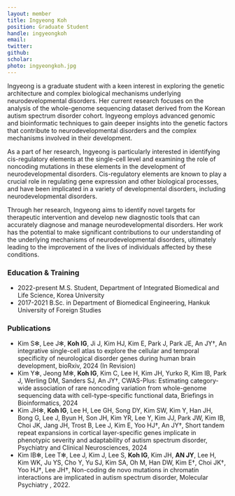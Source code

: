 ```yaml
---
layout: member
title: Ingyeong Koh
position: Graduate Student
handle: ingyeongkoh
email:
twitter:
github:
scholar: 
photo: ingyeongkoh.jpg
---
```


Ingyeong is a graduate student with a keen interest in exploring the genetic architecture and complex biological mechanisms underlying neurodevelopmental disorders. Her current research focuses on the analysis of the whole-genome sequencing dataset derived from the Korean autism spectrum disorder cohort. Ingyeong employs advanced genomic and bioinformatic techniques to gain deeper insights into the genetic factors that contribute to neurodevelopmental disorders and the complex mechanisms involved in their development.

As a part of her research, Ingyeong is particularly interested in identifying cis-regulatory elements at the single-cell level and examining the role of noncoding mutations in these elements in the development of neurodevelopmental disorders. Cis-regulatory elements are known to play a crucial role in regulating gene expression and other biological processes, and have been implicated in a variety of developmental disorders, including neurodevelopmental disorders.

Through her research, Ingyeong aims to identify novel targets for therapeutic intervention and develop new diagnostic tools that can accurately diagnose and manage neurodevelopmental disorders. Her work has the potential to make significant contributions to our understanding of the underlying mechanisms of neurodevelopmental disorders, ultimately leading to the improvement of the lives of individuals affected by these conditions.

### Education & Training
- 2022-present M.S. Student, Department of Integrated Biomedical and Life Science, Korea University
- 2017-2021 B.Sc. in Department of Biomedical Engineering, Hankuk University of Foreign Studies

### Publications
- Kim S✻, Lee J✻, **Koh IG**, Ji J, Kim HJ, Kim E, Park J, Park JE, An JY†, An integrative single-cell atlas to explore the cellular and temporal specificity of neurological disorder genes during human brain development, bioRxiv, 2024 (In Revision)
- Kim Y✻, Jeong M✻, **Koh IG**, Kim C, Lee H, Kim JH, Yurko R, Kim IB, Park J, Werling DM, Sanders SJ, An JY†, CWAS-Plus: Estimating category-wide association of rare noncoding variation from whole-genome sequencing data with cell-type-specific functional data, Briefings in Bioinformatics, 2024
- Kim JH✻, **Koh IG**, Lee H, Lee GH, Song DY, Kim SW, Kim Y, Han JH, Bong G, Lee J, Byun H, Son JH, Kim YR, Lee Y, Kim JJ, Park JW, Kim IB, Choi JK, Jang JH, Trost B, Lee J, Kim E, Yoo HJ†, An JY†, Short tandem repeat expansions in cortical layer-specific genes implicate in phenotypic severity and adaptability of autism spectrum disorder, Psychiatry and Clinical Neurosciences, 2024
- Kim IB✻, Lee T✻, Lee J, Kim J, Lee S, **Koh IG**, Kim JH, **AN JY**, Lee H, Kim WK, Ju YS, Cho Y, Yu SJ, Kim SA, Oh M, Han DW, Kim E†, Choi JK†, Yoo HJ†, Lee JH†, Non-coding de novo mutations in chromatin interactions are implicated in autism spectrum disorder, Molecular Psychiatry , 2022.